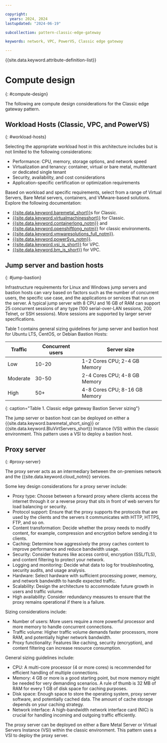 ```yaml
---

copyright:
  years: 2024, 2024
lastupdated: "2024-06-19"

subcollection: pattern-classic-edge-gateway

keywords: network, VPC, PowerVS, Classic edge gateway

---
```


{{site.data.keyword.attribute-definition-list}}

# Compute design
{: #compute-design}

The following are compute design considerations for the Classic edge gateway pattern.

## Workload Hosts (Classic, VPC, and PowerVS)
{: #workload-hosts}

Selecting the appropriate workload host in this architecture includes but is not limited to the following considerations:

-   Performance: CPU, memory, storage options, and network speed
-   Virtualization and tenancy: container, virtual or bare metal, multitenant or dedicated single tenant
-   Security, availability, and cost considerations
-   Application-specific certification or optimization requirements

Based on workload and specific requirements, select from a range of Virtual Servers, Bare Metal servers, containers, and VMware-based solutions. Explore the following documentation: 

* [{{site.data.keyword.baremetal_short}}](/docs/bare-metal?topic=bare-metal-about-bm)s for Classic.
* [{{site.data.keyword.virtualmachinesshort}}](/docs/virtual-servers?topic=virtual-servers-about-virtual-servers) for Classic.
* [{{site.data.keyword.containerlong_notm}}](/docs/containers?topic=containers-cluster-create-classic&interface=ui) and [{{site.data.keyword.openshiftlong_notm}}](/docs/openshift?topic=openshift-getting-started) for classic environments.
* [{{site.data.keyword.vmwaresolutions_full_notm}}](/docs/vmwaresolutions?topic=vmwaresolutions-getting-started).
* [{{site.data.keyword.powerSys_notm}}](/docs/power-iaas?topic=power-iaas-getting-started).
* [{{site.data.keyword.vsi_is_short}}](/docs/vpc?topic=vpc-about-advanced-virtual-servers) for VPC.
* [{{site.data.keyword.bm_is_short}}](/docs/vpc?topic=vpc-about-bare-metal-servers) for VPC.

## Jump server and bastion hosts
{: #jump-bastion}

Infrastructure requirements for Linux and Windows jump servers and bastion hosts can vary based on factors such as the number of concurrent users, the specific use case, and the applications or services that run on the server. A typical jump server with 8 CPU and 16 GB of RAM can support 25 concurrent sessions of any type (100 serial-over-LAN sessions, 200 Telnet, or SSH sessions). More sessions are supported by larger server specifications.

Table 1 contains general sizing guidelines for jump server and bastion host for Ubuntu LTS, CentOS, or Debian Bastion Hosts:

| Traffic | Concurrent users | Server size               |
|-------------|----------------------|-------------------------------|
| Low         | 10-20                | 1-2 Cores CPU; 2-4 GB Memory  |
| Moderate    | 30-50                | 2-4 Cores CPU; 4-8 GB Memory  |
| High        | 50+                  | 4-8 Cores CPU; 8-16 GB Memory |
{: caption="Table 1. Classic edge gateway Bastion Server sizing"}

The jump server or bastion host can be deployed on either a {{site.data.keyword.baremetal_short_sing}} or {{site.data.keyword.BluVirtServers_short}} Instance (VSI) within the classic environment. This pattern uses a VSI to deploy a bastion host.

## Proxy server
{: #proxy-server}

The proxy server acts as an intermediary between the on-premises network and the {{site.data.keyword.cloud_notm}} services.

Some key design considerations for a proxy server include:

- Proxy type: Choose between a forward proxy where clients access the internet through it or a reverse proxy that sits in front of web servers for load balancing or security.
- Protocol support: Ensure that the proxy supports the protocols that are used by the clients and the servers it communicates with HTTP, HTTPS, FTP, and so on.
- Content transformation: Decide whether the proxy needs to modify content, for example, compression and encryption before sending it to clients.
- Caching: Determine how aggressively the proxy caches content to improve performance and reduce bandwidth usage.
- Security: Consider features like access control, encryption (SSL/TLS), and content filtering to protect your network.
- Logging and monitoring: Decide what data to log for troubleshooting, security audits, and usage analysis.
- Hardware: Select hardware with sufficient processing power, memory, and network bandwidth to handle expected traffic.
- Scalability: Design the architecture to accommodate future growth in users and traffic volume.
- High availability: Consider redundancy measures to ensure that the proxy remains operational if there is a failure.

Sizing considerations include:

- Number of users: More users require a more powerful processor and more memory to handle concurrent connections.
- Traffic volume: Higher traffic volume demands faster processors, more RAM, and potentially higher network bandwidth.
- Proxy functionality: Features like caching, security (encryption), and content filtering can increase resource consumption.

General sizing guidelines include:

- CPU: A multi-core processor (4 or more cores) is recommended for efficient handling of multiple connections.
- Memory: 4 GB or more is a good starting point, but more memory might be needed for very demanding scenarios. A rule of thumb is 32 MB of RAM for every 1 GB of disk space for caching purposes.
- Disk space: Enough space to store the operating system, proxy server software, and potentially cached data. The amount of cache storage depends on your caching strategy.
- Network interface: A high-bandwidth network interface card (NIC) is crucial for handling incoming and outgoing traffic efficiently.

The proxy server can be deployed on either a Bare Metal Server or Virtual Servers Instance (VSI) within the classic environment. This pattern uses a VSI to deploy the proxy server.
